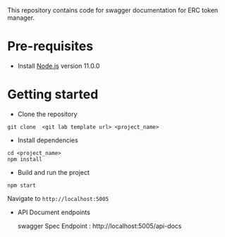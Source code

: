 This repository contains code for swagger documentation for ERC token manager.


# Pre-requisites

- Install [Node.js](https://nodejs.org/en/) version 11.0.0

# Getting started
- Clone the repository
```
git clone  <git lab template url> <project_name>
```
- Install dependencies
```
cd <project_name>
npm install
```
- Build and run the project
```
npm start
```
Navigate to `http://localhost:5005`

- API Document endpoints

  swagger Spec Endpoint : http://localhost:5005/api-docs
